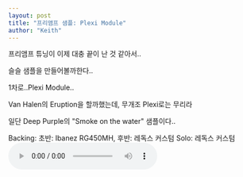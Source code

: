 ```yaml
---
layout: post
title: "프리앰프 샘플: Plexi Module"
author: "Keith"
---
```


프리앰프 튜닝이 이제 대충 끝이 난 것 같아서..

슬슬 샘플을 만들어볼까한다..

1차로..Plexi Module..

Van Halen의 Eruption을 할까했는데, 무개조 Plexi로는 무리라

일단 Deep Purple의 "Smoke on the water" 샘플이다..

Backing: 초반: Ibanez RG450MH, 후반: 레독스 커스텀
Solo: 레독스 커스텀
<audio src="/assets/images/710aaf1b6c6a09435d047e60ceb13018.mp3" controls preload></audio>




